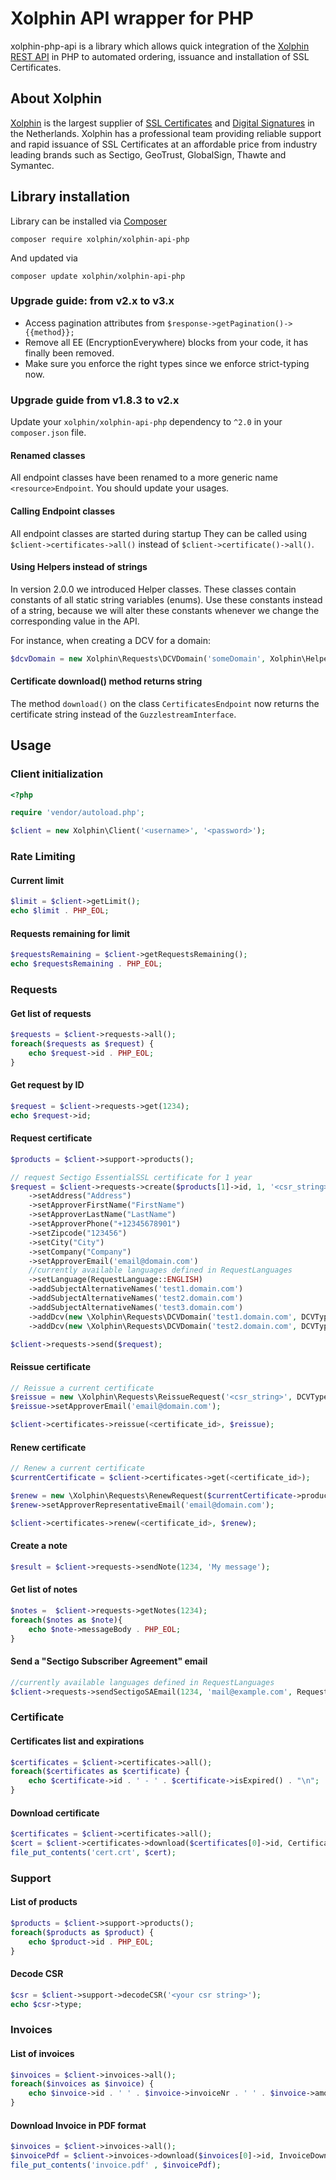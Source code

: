 # Xolphin API wrapper for PHP

xolphin-php-api is a library which allows quick integration of the [Xolphin REST API](https://api.xolphin.com) in PHP to
automated ordering, issuance and installation of SSL Certificates.

## About Xolphin

[Xolphin](https://www.xolphin.nl/) is the largest supplier of [SSL Certificates](https://www.sslcertificaten.nl)
and [Digital Signatures](https://www.digitalehandtekeningen.nl) in the Netherlands. Xolphin has a professional team
providing reliable support and rapid issuance of SSL Certificates at an affordable price from industry leading brands
such as Sectigo, GeoTrust, GlobalSign, Thawte and Symantec.

## Library installation

Library can be installed via [Composer](https://getcomposer.org/)

```
composer require xolphin/xolphin-api-php
```

And updated via

```
composer update xolphin/xolphin-api-php
```

### Upgrade guide: from v2.x to v3.x
- Access pagination attributes from `$response->getPagination()->{{method}};`
- Remove all EE (EncryptionEverywhere) blocks from your code, it has finally been removed.
- Make sure you enforce the right types since we enforce strict-typing now.

### Upgrade guide from v1.8.3 to v2.x

Update your `xolphin/xolphin-api-php` dependency to `^2.0` in your `composer.json` file.

#### Renamed classes

All endpoint classes have been renamed to a more generic name `<resource>Endpoint`. You should update your usages.

#### Calling Endpoint classes

All endpoint classes are started during startup They can be called using `$client->certificates->all()` instead
of `$client->certificate()->all()`.

#### Using Helpers instead of strings

In version 2.0.0 we introduced Helper classes. These classes contain constants of all static string variables (enums).
Use these constants instead of a string, because we will alter these constants whenever we change the corresponding
value in the API.

For instance, when creating a DCV for a domain:

```php
$dcvDomain = new Xolphin\Requests\DCVDomain('someDomain', Xolphin\Helpers\DCVTypes::EMAIL_VALIDATION, 'someemail@address.com');
```

#### Certificate download() method returns string

The method `download()` on the class `CertificatesEndpoint` now returns the certificate string instead of
the `GuzzlestreamInterface`.

## Usage

### Client initialization

```php
<?php

require 'vendor/autoload.php';

$client = new Xolphin\Client('<username>', '<password>');
```

### Rate Limiting

#### Current limit

```php
$limit = $client->getLimit();
echo $limit . PHP_EOL;
```

#### Requests remaining for limit

```php
$requestsRemaining = $client->getRequestsRemaining();
echo $requestsRemaining . PHP_EOL;
```

### Requests

#### Get list of requests

```php
$requests = $client->requests->all();
foreach($requests as $request) {
    echo $request->id . PHP_EOL;
}
```

#### Get request by ID

```php
$request = $client->requests->get(1234);
echo $request->id;
```

#### Request certificate

```php
$products = $client->support->products();

// request Sectigo EssentialSSL certificate for 1 year
$request = $client->requests->create($products[1]->id, 1, '<csr_string>', DCVTypes::EMAIL_VALIDATION)
    ->setAddress("Address")
    ->setApproverFirstName("FirstName")
    ->setApproverLastName("LastName")
    ->setApproverPhone("+12345678901")
    ->setZipcode("123456")
    ->setCity("City")
    ->setCompany("Company")
    ->setApproverEmail('email@domain.com')
    //currently available languages defined in RequestLanguages
    ->setLanguage(RequestLanguage::ENGLISH)
    ->addSubjectAlternativeNames('test1.domain.com')
    ->addSubjectAlternativeNames('test2.domain.com')
    ->addSubjectAlternativeNames('test3.domain.com')
    ->addDcv(new \Xolphin\Requests\DCVDomain('test1.domain.com', DCVTypes::EMAIL_VALIDATION, 'email1@domain.com'))
    ->addDcv(new \Xolphin\Requests\DCVDomain('test2.domain.com', DCVTypes::EMAIL_VALIDATION, 'email2@domain.com'));

$client->requests->send($request);
```

#### Reissue certificate

```php
// Reissue a current certificate
$reissue = new \Xolphin\Requests\ReissueRequest('<csr_string>', DCVTypes::EMAIL_VALIDATION);
$reissue->setApproverEmail('email@domain.com');

$client->certificates->reissue(<certificate_id>, $reissue);
```

#### Renew certificate

```php
// Renew a current certificate
$currentCertificate = $client->certificates->get(<certificate_id>);

$renew = new \Xolphin\Requests\RenewRequest($currentCertificate->product->id, <years>, '<csr_string>', DCVTypes::FILE_VALIDATION);
$renew->setApproverRepresentativeEmail('email@domain.com');

$client->certificates->renew(<certificate_id>, $renew);
```

#### Create a note

```php
$result = $client->requests->sendNote(1234, 'My message');
```

#### Get list of notes

```php
$notes =  $client->requests->getNotes(1234);
foreach($notes as $note){
    echo $note->messageBody . PHP_EOL;
}
```

#### Send a "Sectigo Subscriber Agreement" email

```php
//currently available languages defined in RequestLanguages
$client->requests->sendSectigoSAEmail(1234, 'mail@example.com', RequestLanguage::ENGLISH);
```

### Certificate

#### Certificates list and expirations

```php
$certificates = $client->certificates->all();
foreach($certificates as $certificate) {
    echo $certificate->id . ' - ' . $certificate->isExpired() . "\n";
}
```

#### Download certificate

```php
$certificates = $client->certificates->all();
$cert = $client->certificates->download($certificates[0]->id, CertificateDownloadTypes::CRT);
file_put_contents('cert.crt', $cert);
```

### Support

#### List of products

```php
$products = $client->support->products();
foreach($products as $product) {
    echo $product->id . PHP_EOL;
}
```

#### Decode CSR

```php
$csr = $client->support->decodeCSR('<your csr string>');
echo $csr->type;
```

### Invoices

#### List of invoices

```php
$invoices = $client->invoices->all();
foreach($invoices as $invoice) {
    echo $invoice->id . ' ' . $invoice->invoiceNr . ' ' . $invoice->amount . PHP_EOL;
}
```

#### Download Invoice in PDF format

```php
$invoices = $client->invoices->all();
$invoicePdf = $client->invoices->download($invoices[0]->id, InvoiceDownloadTypes::PDF);
file_put_contents('invoice.pdf' , $invoicePdf);
```
